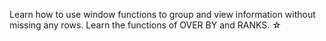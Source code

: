 Learn how to use window functions to group and view information without missing any rows. Learn the functions of OVER BY and RANKS. ☆
